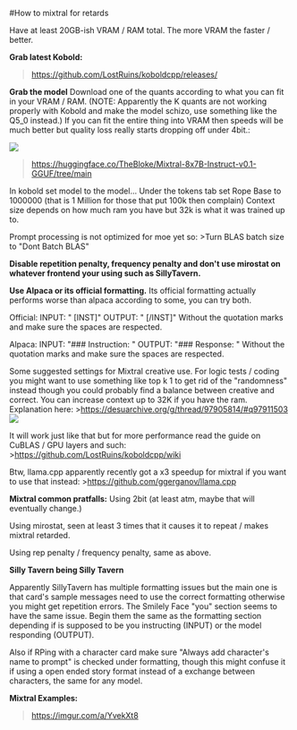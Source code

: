 #How to mixtral for retards

Have at least 20GB-ish VRAM / RAM total. The more VRAM the faster / better.

**Grab latest Kobold:**
>https://github.com/LostRuins/koboldcpp/releases/


**Grab the model**
Download one of the quants according to what you can fit in your VRAM / RAM. (NOTE: Apparently the K quants are not working properly with Kobold and make the model schizo, use something like the Q5_0 instead.) If you can fit the entire thing into VRAM then speeds will be much better but quality loss really starts dropping off under 4bit.:

![](https://i.imgur.com/AA1xKHV.png)

>https://huggingface.co/TheBloke/Mixtral-8x7B-Instruct-v0.1-GGUF/tree/main

In kobold set model to the model...
Under the tokens tab set Rope Base to 1000000 (that is 1 Million for those that put 100k then complain)
Context size depends on how much ram you have but 32k is what it was trained up to.

Prompt processing is not optimized for moe yet so: >Turn BLAS batch size to "Dont Batch BLAS"

**Disable repetition penalty, frequency penalty and don't use mirostat on whatever frontend your using such as SillyTavern.**

**Use Alpaca or its official formatting.**
Its official formatting actually performs worse than alpaca according to some, you can try both. 

Official:
INPUT: 
" </s> [INST]" 
OUTPUT: 
" [/INST]"
Without the quotation marks and make sure the spaces are respected.

Alpaca:
INPUT: 
"### Instruction: "
OUTPUT: 
"### Response: " 
Without the quotation marks and make sure the spaces are respected.

Some suggested settings for Mixtral creative use. For logic tests / coding you might want to use something like top k 1 to get rid of the "randomness" instead though you could probably find a balance between creative and correct. You can increase context up to 32K if you have the ram. Explanation here: >https://desuarchive.org/g/thread/97905814/#q97911503
![](https://i.imgur.com/2Q3J9VQ.png)

It will work just like that but for more performance read the guide on CuBLAS / GPU layers and such: >https://github.com/LostRuins/koboldcpp/wiki 


Btw, llama.cpp apparently recently got a x3 speedup for mixtral if you want to use that instead: >https://github.com/ggerganov/llama.cpp


**Mixtral common pratfalls:**
Using 2bit (at least atm, maybe that will eventually change.) 

Using mirostat, seen at least 3 times that it causes it to repeat / makes mixtral retarded.

Using rep penalty / frequency penalty, same as above.

**Silly Tavern being Silly Tavern**

Apparently SillyTavern has multiple formatting issues but the main one is that card's sample messages need to use the correct formatting otherwise you might get repetition errors. The Smilely Face "you" section seems to have the same issue. Begin them the same as the formatting section depending if is supposed to be you instructing (INPUT) or the model responding (OUTPUT).

Also if RPing with a character card make sure "Always add character's name to prompt" is checked under formatting, though this might confuse it if using a open ended story format instead of a exchange between characters, the same for any model.

**Mixtral Examples:**
>https://imgur.com/a/YvekXt8